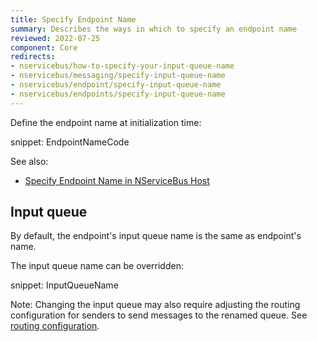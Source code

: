 ```yaml
---
title: Specify Endpoint Name
summary: Describes the ways in which to specify an endpoint name
reviewed: 2022-07-25
component: Core
redirects:
- nservicebus/how-to-specify-your-input-queue-name
- nservicebus/messaging/specify-input-queue-name
- nservicebus/endpoint/specify-input-queue-name
- nservicebus/endpoints/specify-input-queue-name
---
```



Define the endpoint name at initialization time:

snippet: EndpointNameCode

See also:

* [Specify Endpoint Name in NServiceBus Host](/nservicebus/hosting/nservicebus-host/#endpoint-configuration-endpoint-name)

## Input queue

By default, the endpoint's input queue name is the same as endpoint's name.

The input queue name can be overridden:

snippet: InputQueueName

Note: Changing the input queue may also require adjusting the routing configuration for senders to send messages to the renamed queue. See [routing configuration](/nservicebus/messaging/routing.md).
